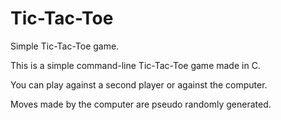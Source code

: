# Tic-Tac-Toe
Simple Tic-Tac-Toe game.

This is a simple command-line Tic-Tac-Toe game made in C.

You can play against a second player or against the computer.

Moves made by the computer are pseudo randomly generated.
